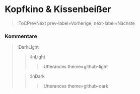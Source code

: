 <style>.container {padding-top: 96px !important;}</style>


# Kopfkino & Kissenbeißer


> :ToCPrevNext prev-label=Vorherige, next-label=Nächste

### Kommentare

> :DarkLight
> > :InLight
> >
> > > :Utterances theme=github-light
>
> > :InDark
> >
> > > :Utterances theme=github-dark